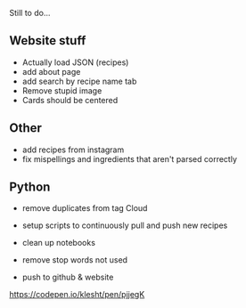 Still to do...

## Website stuff
- Actually load JSON (recipes)
- add about page
- add search by recipe name tab
- Remove stupid image
- Cards should be centered

## Other
- add recipes from instagram
- fix mispellings and ingredients that aren't parsed correctly

## Python
- remove duplicates from tag Cloud
- setup scripts to continuously pull and push new recipes
- clean up notebooks
- remove stop words not used

- push to github & website


https://codepen.io/klesht/pen/pjjegK
